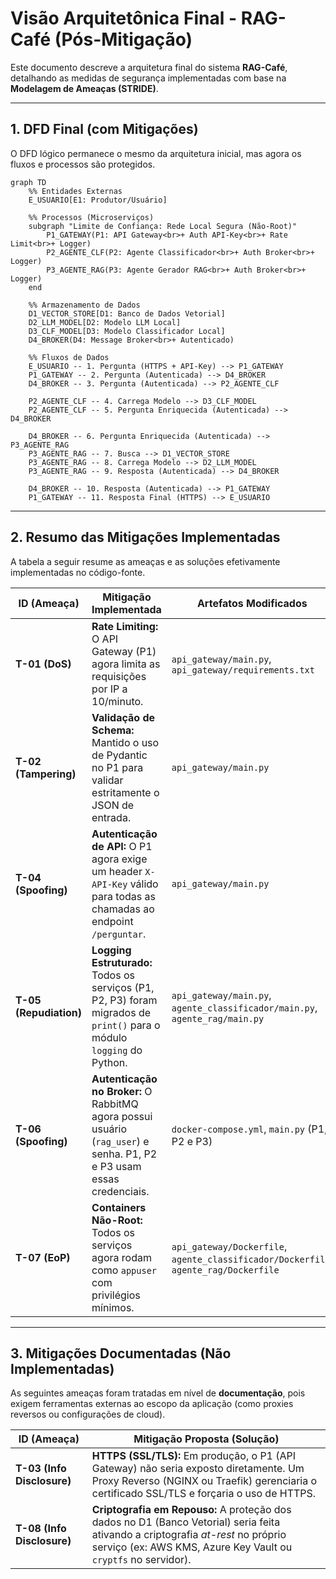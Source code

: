 # Visão Arquitetônica Final - RAG-Café (Pós-Mitigação)

Este documento descreve a arquitetura final do sistema **RAG-Café**, detalhando as medidas de segurança implementadas com base na **Modelagem de Ameaças (STRIDE)**.

---

## 1. DFD Final (com Mitigações)

O DFD lógico permanece o mesmo da arquitetura inicial, mas agora os fluxos e processos são protegidos.

```mermaid
graph TD
    %% Entidades Externas
    E_USUARIO[E1: Produtor/Usuário]

    %% Processos (Microserviços)
    subgraph "Limite de Confiança: Rede Local Segura (Não-Root)"
        P1_GATEWAY(P1: API Gateway<br>+ Auth API-Key<br>+ Rate Limit<br>+ Logger)
        P2_AGENTE_CLF(P2: Agente Classificador<br>+ Auth Broker<br>+ Logger)
        P3_AGENTE_RAG(P3: Agente Gerador RAG<br>+ Auth Broker<br>+ Logger)
    end

    %% Armazenamento de Dados
    D1_VECTOR_STORE[D1: Banco de Dados Vetorial]
    D2_LLM_MODEL[D2: Modelo LLM Local]
    D3_CLF_MODEL[D3: Modelo Classificador Local]
    D4_BROKER(D4: Message Broker<br>+ Autenticado)

    %% Fluxos de Dados
    E_USUARIO -- 1. Pergunta (HTTPS + API-Key) --> P1_GATEWAY
    P1_GATEWAY -- 2. Pergunta (Autenticada) --> D4_BROKER
    D4_BROKER -- 3. Pergunta (Autenticada) --> P2_AGENTE_CLF
    
    P2_AGENTE_CLF -- 4. Carrega Modelo --> D3_CLF_MODEL
    P2_AGENTE_CLF -- 5. Pergunta Enriquecida (Autenticada) --> D4_BROKER
    
    D4_BROKER -- 6. Pergunta Enriquecida (Autenticada) --> P3_AGENTE_RAG
    P3_AGENTE_RAG -- 7. Busca --> D1_VECTOR_STORE
    P3_AGENTE_RAG -- 8. Carrega Modelo --> D2_LLM_MODEL
    P3_AGENTE_RAG -- 9. Resposta (Autenticada) --> D4_BROKER
    
    D4_BROKER -- 10. Resposta (Autenticada) --> P1_GATEWAY
    P1_GATEWAY -- 11. Resposta Final (HTTPS) --> E_USUARIO
```

---

## 2. Resumo das Mitigações Implementadas

A tabela a seguir resume as ameaças e as soluções efetivamente implementadas no código-fonte.

| ID (Ameaça) | Mitigação Implementada | Artefatos Modificados |
|--------------|------------------------|------------------------|
| **T-01 (DoS)** | **Rate Limiting:** O API Gateway (P1) agora limita as requisições por IP a 10/minuto. | `api_gateway/main.py`, `api_gateway/requirements.txt` |
| **T-02 (Tampering)** | **Validação de Schema:** Mantido o uso de Pydantic no P1 para validar estritamente o JSON de entrada. | `api_gateway/main.py` |
| **T-04 (Spoofing)** | **Autenticação de API:** O P1 agora exige um header `X-API-Key` válido para todas as chamadas ao endpoint `/perguntar`. | `api_gateway/main.py` |
| **T-05 (Repudiation)** | **Logging Estruturado:** Todos os serviços (P1, P2, P3) foram migrados de `print()` para o módulo `logging` do Python. | `api_gateway/main.py`, `agente_classificador/main.py`, `agente_rag/main.py` |
| **T-06 (Spoofing)** | **Autenticação no Broker:** O RabbitMQ agora possui usuário (`rag_user`) e senha. P1, P2 e P3 usam essas credenciais. | `docker-compose.yml`, `main.py` (P1, P2 e P3) |
| **T-07 (EoP)** | **Containers Não-Root:** Todos os serviços agora rodam como `appuser` com privilégios mínimos. | `api_gateway/Dockerfile`, `agente_classificador/Dockerfile`, `agente_rag/Dockerfile` |

---

## 3. Mitigações Documentadas (Não Implementadas)

As seguintes ameaças foram tratadas em nível de **documentação**, pois exigem ferramentas externas ao escopo da aplicação (como proxies reversos ou configurações de cloud).

| ID (Ameaça) | Mitigação Proposta (Solução) |
|--------------|------------------------------|
| **T-03 (Info Disclosure)** | **HTTPS (SSL/TLS):** Em produção, o P1 (API Gateway) não seria exposto diretamente. Um Proxy Reverso (NGINX ou Traefik) gerenciaria o certificado SSL/TLS e forçaria o uso de HTTPS. |
| **T-08 (Info Disclosure)** | **Criptografia em Repouso:** A proteção dos dados no D1 (Banco Vetorial) seria feita ativando a criptografia *at-rest* no próprio serviço (ex: AWS KMS, Azure Key Vault ou `cryptfs` no servidor). |

